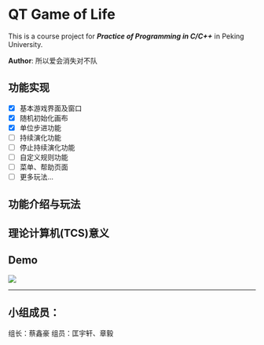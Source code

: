 # QT Game of Life

This is a course project for ***Practice of Programming in C/C++*** in Peking University.

__Author__: 所以爱会消失对不队

## 功能实现
- [x] 基本游戏界面及窗口
- [x] 随机初始化画布
- [x] 单位步进功能
- [ ] 持续演化功能
- [ ] 停止持续演化功能
- [ ] 自定义规则功能
- [ ] 菜单、帮助页面
- [ ] 更多玩法...

## 功能介绍与玩法

## 理论计算机(TCS)意义

## Demo

![](resource/demo1.gif)

- - -
## 小组成员：
组长：蔡鑫豪
组员：匡宇轩、章毅